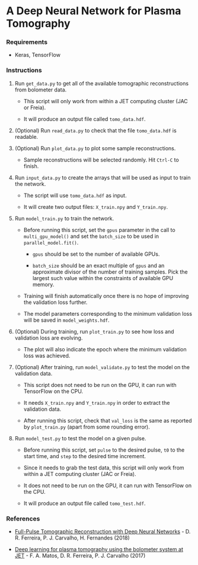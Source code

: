 # A Deep Neural Network for Plasma Tomography


### Requirements

- Keras, TensorFlow


### Instructions

1. Run `get_data.py` to get all of the available tomographic reconstructions from bolometer data.

    - This script will only work from within a JET computing cluster (JAC or Freia).

    - It will produce an output file called `tomo_data.hdf`.

2. (Optional) Run `read_data.py` to check that the file `tomo_data.hdf` is readable.

3. (Optional) Run `plot_data.py` to plot some sample reconstructions.

    - Sample reconstructions will be selected randomly. Hit `Ctrl-C` to finish.

4. Run `input_data.py` to create the arrays that will be used as input to train the network.

    - The script will use `tomo_data.hdf` as input.

    - It will create two output files: `X_train.npy` and `Y_train.npy`.

5. Run `model_train.py` to train the network.

    - Before running this script, set the `gpus` parameter in the call to `multi_gpu_model()` and set the `batch_size` to be used in `parallel_model.fit()`.
    
        - `gpus` should be set to the number of available GPUs.
        
        - `batch_size` should be an exact multiple of `gpus` and an approximate divisor of the number of training samples. Pick the largest such value within the constraints of available GPU memory.

    - Training will finish automatically once there is no hope of improving the validation loss further.
    
    - The model parameters corresponding to the minimum validation loss will be saved in `model_weights.hdf`.

6. (Optional) During training, run `plot_train.py` to see how loss and validation loss are evolving.

    - The plot will also indicate the epoch where the minimum validation loss was achieved.
    
7. (Optional) After training, run `model_validate.py` to test the model on the validation data.

    - This script does not need to be run on the GPU, it can run with TensorFlow on the CPU.
    
    - It needs `X_train.npy` and `Y_train.npy` in order to extract the validation data.
    
    - After running this script, check that `val_loss` is the same as reported by `plot_train.py` (apart from some rounding error).

8. Run `model_test.py` to test the model on a given pulse.

    - Before running this script, set `pulse` to the desired pulse, `t0` to the start time, and `step` to the desired time increment.

    - Since it needs to grab the test data, this script will only work from within a JET computing cluster (JAC or Freia).

    - It does not need to be run on the GPU, it can run with TensorFlow on the CPU.

    - It will produce an output file called `tomo_test.hdf`.


### References

- [Full-Pulse Tomographic Reconstruction with Deep Neural Networks](https://arxiv.org/pdf/1802.02242.pdf) - D. R. Ferreira, P. J. Carvalho, H. Fernandes (2018)

- [Deep learning for plasma tomography using the bolometer system at JET](https://arxiv.org/pdf/1701.00322.pdf) - F. A. Matos, D. R. Ferreira, P. J. Carvalho (2017)
